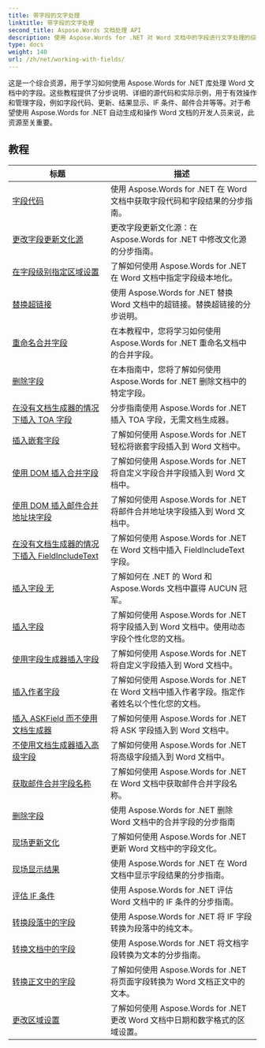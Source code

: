 ```yaml
---
title: 带字段的文字处理
linktitle: 带字段的文字处理
second_title: Aspose.Words 文档处理 API
description: 使用 Aspose.Words for .NET 对 Word 文档中的字段进行文字处理的综合资源。教程、示例和详细解释。
type: docs
weight: 140
url: /zh/net/working-with-fields/
---
```

这是一个综合资源，用于学习如何使用 Aspose.Words for .NET 库处理 Word 文档中的字段。这些教程提供了分步说明、详细的源代码和实际示例，用于有效操作和管理字段，例如字段代码、更新、结果显示、IF 条件、邮件合并等等。对于希望使用 Aspose.Words for .NET 自动生成和操作 Word 文档的开发人员来说，此资源至关重要。

 ## 教程
| 标题 | 描述 |
| --- | --- |
| [字段代码](./field-code/) | 使用 Aspose.Words for .NET 在 Word 文档中获取字段代码和字段结果的分步指南。 |
| [更改字段更新文化源](./change-field-update-culture-source/) | 更改字段更新文化源：在 Aspose.Words for .NET 中修改文化源的分步指南。|
| [在字段级别指定区域设置](./specify-locale-at-field-level/) | 了解如何使用 Aspose.Words for .NET 在 Word 文档中指定字段级本地化。 |
| [替换超链接](./replace-hyperlinks/) | 使用 Aspose.Words for .NET 替换 Word 文档中的超链接。替换超链接的分步说明。 |
| [重命名合并字段](./rename-merge-fields/) | 在本教程中，您将学习如何使用 Aspose.Words for .NET 重命名文档中的合并字段。 |
| [删除字段](./remove-field/) | 在本指南中，您将了解如何使用 Aspose.Words for .NET 删除文档中的特定字段。 |
| [在没有文档生成器的情况下插入 TOA 字段](./insert-toafield-without-document-builder/) | 分步指南使用 Aspose.Words for .NET 插入 TOA 字段，无需文档生成器。 |
| [插入嵌套字段](./insert-nested-fields/) | 了解如何使用 Aspose.Words for .NET 轻松将嵌套字段插入到 Word 文档中。 |
| [使用 DOM 插入合并字段](./insert-merge-field-using-dom/) | 了解如何使用 Aspose.Words for .NET 将自定义字段合并字段插入到 Word 文档中。 |
| [使用 DOM 插入邮件合并地址块字段](./insert-mail-merge-address-block-field-using-dom/) | 了解如何使用 Aspose.Words for .NET 将邮件合并地址块字段插入到 Word 文档中。 |
| [在没有文档生成器的情况下插入 FieldIncludeText](./insert-field-include-text-without-document-builder/) | 了解如何使用 Aspose.Words for .NET 在 Word 文档中插入 FieldIncludeText 字段。 |
| [插入字段 无](./insert-field-none/) | 了解如何在 .NET 的 Word 和 Aspose.Words 文档中赢得 AUCUN 冠军。 |
| [插入字段](./insert-field/) | 了解如何使用 Aspose.Words for .NET 将字段插入到 Word 文档中。使用动态字段个性化您的文档。 |
| [使用字段生成器插入字段](./insert-field-using-field-builder/) | 了解如何使用 Aspose.Words for .NET 将自定义字段插入到 Word 文档中。 |
| [插入作者字段](./insert-author-field/) | 了解如何使用 Aspose.Words for .NET 在 Word 文档中插入作者字段。指定作者姓名以个性化您的文档。 |
| [插入 ASKField 而不使用文档生成器](./insert-askfield-with-out-document-builder/) | 了解如何使用 Aspose.Words for .NET 将 ASK 字段插入到 Word 文档中。 |
| [不使用文档生成器插入高级字段](./insert-advance-field-with-out-document-builder/) | 了解如何使用 Aspose.Words for .NET 将高级字段插入到 Word 文档中。 |
| [获取邮件合并字段名称](./get-mail-merge-field-names/) | 了解如何使用 Aspose.Words for .NET 在 Word 文档中获取邮件合并字段名称。 |
| [删除字段](./delete-fields/) | 使用 Aspose.Words for .NET 删除 Word 文档中的合并字段的分步指南 |
| [现场更新文化](./field-update-culture/) | 了解如何使用 Aspose.Words for .NET 更新 Word 文档中的字段文化。 |
| [现场显示结果](./field-display-results/) | 使用 Aspose.Words for .NET 在 Word 文档中显示字段结果的分步指南。 |
| [评估 IF 条件](./evaluate-ifcondition/) | 使用 Aspose.Words for .NET 评估 Word 文档中的 IF 条件的分步指南。 |
| [转换段落中的字段](./convert-fields-in-paragraph/) | 使用 Aspose.Words for .NET 将 IF 字段转换为段落中的纯文本。 |
| [转换文档中的字段](./convert-fields-in-document/) | 使用 Aspose.Words for .NET 将文档字段转换为文本的分步指南。 |
| [转换正文中的字段](./convert-fields-in-body/) | 了解如何使用 Aspose.Words for .NET 将页面字段转换为 Word 文档正文中的文本。 |
| [更改区域设置](./change-locale/) | 了解如何使用 Aspose.Words for .NET 更改 Word 文档中日期和数字格式的区域设置。 |